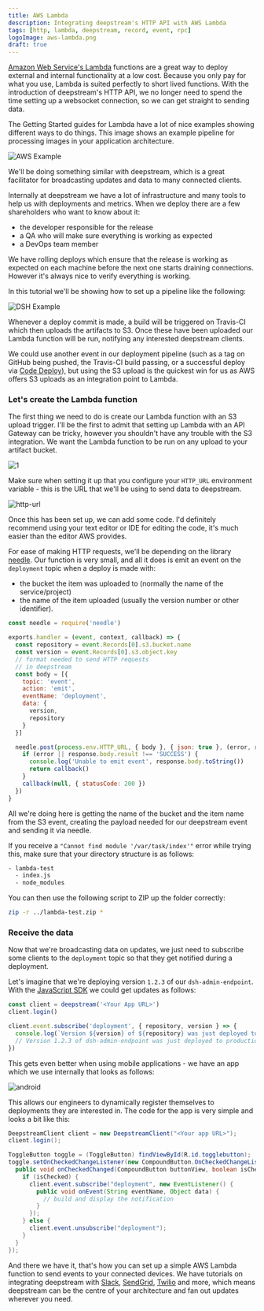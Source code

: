 ```yaml
---
title: AWS Lambda
description: Integrating deepstream's HTTP API with AWS Lambda
tags: [http, lambda, deepstream, record, event, rpc]
logoImage: aws-lambda.png
draft: true
---
```


[Amazon Web Service's Lambda](https://aws.amazon.com/lambda/) functions are a great way to deploy external and internal functionality at a low cost. Because you only pay for what you use, Lambda is suited perfectly to short lived functions. With the introduction of deepstream's HTTP API, we no longer need to spend the time setting up a websocket connection, so we can get straight to sending data.

The Getting Started guides for Lambda have a lot of nice examples showing different ways to do things. This image shows an example pipeline for processing images in your application architecture.

![AWS Example](aws-example.png)

We'll be doing something similar with deepstream, which is a great facilitator for broadcasting updates and data to many connected clients.

Internally at deepstream we have a lot of infrastructure and many tools to help us with deployments and metrics. When we deploy there are a few shareholders who want to know about it:

- the developer responsible for the release
- a QA who will make sure everything is working as expected
- a DevOps team member

We have rolling deploys which ensure that the release is working as expected on each machine before the next one starts draining connections. However it's always nice to verify everything is working.

In this tutorial we'll be showing how to set up a pipeline like the following:

![DSH Example](dsh-lambda.png)

Whenever a deploy commit is made, a build will be triggered on Travis-CI which then uploads the artifacts to S3. Once these have been uploaded our Lambda function will be run, notifying any interested deepstream clients.

We could use another event in our deployment pipeline (such as a tag on GitHub being pushed, the Travis-CI build passing, or a successful deploy via [Code Deploy](https://aws.amazon.com/codedeploy/)), but using the S3 upload is the quickest win for us as AWS offers S3 uploads as an integration point to Lambda.

### Let's create the Lambda function

The first thing we need to do is create our Lambda function with an S3 upload trigger. I'll be the first to admit that setting up Lambda with an API Gateway can be tricky, however you shouldn't have any trouble with the S3 integration. We want the Lambda function to be run on any upload to your artifact bucket.

![1](1.png)

Make sure when setting it up that you configure your `HTTP_URL` environment variable - this is the URL that we'll be using to send data to deepstream.

![http-url](2.png)

Once this has been set up, we can add some code. I'd definitely recommend using your text editor or IDE for editing the code, it's much easier than the editor AWS provides.

For ease of making HTTP requests, we'll be depending on the library [needle](https://github.com/tomas/needle). Our function is very small, and all it does is emit an event on the `deployment` topic when a deploy is made with:

- the bucket the item was uploaded to (normally the name of the service/project)
- the name of the item uploaded (usually the version number or other identifier).

```javascript
const needle = require('needle')

exports.handler = (event, context, callback) => {
  const repository = event.Records[0].s3.bucket.name
  const version = event.Records[0].s3.object.key
  // format needed to send HTTP requests
  // in deepstream
  const body = [{
    topic: 'event',
    action: 'emit',
    eventName: 'deployment',
    data: {
      version,
      repository
    }
  }]

  needle.post(process.env.HTTP_URL, { body }, { json: true }, (error, response) => {
    if (error || response.body.result !== 'SUCCESS') {
      console.log('Unable to emit event', response.body.toString())
      return callback()
    }
    callback(null, { statusCode: 200 })
  })
}
```

All we're doing here is getting the name of the bucket and the item name from the S3 event, creating the payload needed for our deepstream event and sending it via needle.

If you receive a `"Cannot find module '/var/task/index'"` error while trying this, make sure that your directory structure is as follows:

```bash
- lambda-test
  - index.js
  - node_modules
```

You can then use the following script to ZIP up the folder correctly:

```bash
zip -r ../lambda-test.zip *
```

### Receive the data

Now that we're broadcasting data on updates, we just need to subscribe some clients to the `deployment` topic so that they get notified during a deployment.

Let's imagine that we're deploying version `1.2.3` of our `dsh-admin-endpoint`. With the [JavaScript SDK](/docs/client-js/client/) we could get updates as follows:

```javascript
const client = deepstream('<Your App URL>')
client.login()

client.event.subscribe('deployment', { repository, version } => {
  console.log(`Version ${version} of ${repository} was just deployed to production`)
  // Version 1.2.3 of dsh-admin-endpoint was just deployed to production
})
```

This gets even better when using mobile applications - we have an app which we use internally that looks as follows:

![android](android-cropped.png)

This allows our engineers to dynamically register themselves to deployments they are interested in. The code for the app is very simple and looks a bit like this:

```java
DeepstreamClient client = new DeepstreamClient("<Your app URL>");
client.login();

ToggleButton toggle = (ToggleButton) findViewById(R.id.togglebutton);
toggle.setOnCheckedChangeListener(new CompoundButton.OnCheckedChangeListener() {
  public void onCheckedChanged(CompoundButton buttonView, boolean isChecked) {
    if (isChecked) {
      client.event.subscribe("deployment", new EventListener() {
        public void onEvent(String eventName, Object data) {
          // build and display the notification
        }
      });
    } else {
      client.event.unsubscribe("deployment");
    }
  }
});
```

And there we have it, that's how you can set up a simple AWS Lambda function to send events to your connected devices. We have tutorials on integrating deepstream with [Slack](/tutorials/integrations/slack), [SendGrid](/tutorials/integrations/sendgrid), [Twilio](/tutorials/integrations/twilio) and more, which means deepstream can be the centre of your architecture and fan out updates wherever you need.
